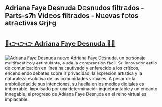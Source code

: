 ## Adriana Faye Desnuda D𝚎sn𝚞dos filtr𝚊dos - Parts-s7h Vid𝚎os filtr𝚊dos - N𝚞evas f𝚘tos atr𝚊ctivas GrjFg

# <h2><a href="http://mb2gv6s.tromn.icu/?c=Adriana+Faye+Desnuda">🔗👉👉👉 Adriana Faye Desnuda 🔗🔗</a></h2>

[![Adriana Faye Desnuda nuevo](https://i.imgur.com/pEAQMta.gif)](http://mb2gv6s.tromn.icu/?c=Adriana+Faye+Desnuda)
Adriana Faye Desnuda, un personaje multifacético y estimulante, elude la comprensión fácil. Su innovador estilo de comunicación en línea ha cautivado y enfurecido a los críticos, encendiendo debates sobre la privacidad, la expresión artística y la naturaleza evolutiva de las comunidades virtuales. A pesar de la ambigüedad de sus intenciones, su huella en los medios digitales es imborrable. Impulsado por una determinación inquebrantable y un encanto innegable, el progreso de Adriana Faye Desnuda en el reino virtual es implacable.
